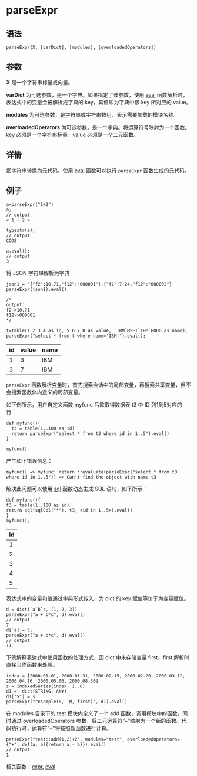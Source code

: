 # parseExpr

## 语法

`parseExpr(X, [varDict], [modules], [overloadedOperators])`

## 参数

**X** 是一个字符串标量或向量。

**varDict** 为可选参数，是一个字典。如果指定了该参数，使用 [eval](../e/eval.md) 函数解析时，表达式中的变量会被解析成字典的 key，其值即为字典中该 key 所对应的 value。

**modules** 为可选参数，是字符串或字符串数组，表示需要加载的模块名称。

**overloadedOperators** 为可选参数，是一个字典。将运算符号映射为一个函数。key 必须是一个字符串标量，value
必须是一个二元函数。

## 详情

把字符串转换为元代码。使用 [eval](../e/eval.md) 函数可以执行
`parseExpr` 函数生成的元代码。

## 例子

```
a=parseExpr("1+2")
a;
// output
< 1 + 2 >

typestr(a);
// output
CODE

a.eval();
// output
3
```

将 JSON
字符串解析为字典

```
json1 = '{"f2":10.71,"f12":"000001"},{"f2":7.24,"f12":"000002"}'
parseExpr(json1).eval()

/*
output:
f2->10.71
f12->000001
*/
```

```
t=table(1 2 3 4 as id, 5 6 7 8 as value, `IBM`MSFT`IBM`GOOG as name);
parseExpr("select * from t where name='IBM'").eval();
```

| id | value | name |
| --- | --- | --- |
| 1 | 3 | IBM |
| 3 | 7 | IBM |

`parseExpr`
函数解析变量时，首先搜索会话中的局部变量，再搜索共享变量，但不会搜索函数体内定义的局部变量。

如下例所示，用户自定义函数 myfunc 后欲取得数据表 t3 中 ID 列1到5对应的行：

```
def myfunc(){
  t3 = table(1..100 as id)
  return parseExpr("select * from t3 where id in 1..5").eval()
}

myfunc()
```

产生如下错误信息：

```
myfunc() => myfunc: return ::evaluate(parseExpr("select * from t3 where id in 1..5")) => Can't find the object with name t3
```

解决此问题可以使用 [sql](../s/sql.md) 函数动态生成 SQL
语句，如下所示：

```
def myfunc(){
t3 = table(1..100 as id)
return sql(sqlCol("*"), t3, <id in 1..5>).eval()
}
myfunc();
```

| id |
| --- |
| 1 |
| 2 |
| 3 |
| 4 |
| 5 |

表达式中的变量和值通过字典形式传入，为 dict 的 key 赋值等价于为变量赋值。

```
d = dict(`a`b`c, (1, 2, 3))
parseExpr("a + b*c", d).eval()
// output
7
d[`a] = 5;
parseExpr("a + b*c", d).eval()
// output
11
```

下例解释表达式中使用函数的处理方式，因 dict 中未存储变量 first，first 解析时直接当作函数来处理。

```
index = [2000.01.01, 2000.01.31, 2000.02.15, 2000.02.20, 2000.03.12, 2000.04.16, 2000.05.06, 2000.08.30]
s = indexedSeries(index, 1..8)
d1 =  dict(STRING, ANY)
d1["S"] = s
parseExpr("resample(S, `M, first)", d1).eval()
```

在 modules 目录下的 test 模块内定义了一个 add 函数，调用模块中的函数，同时通过
overloadedOperators 参数，将二元运算符”+”映射为一个新的函数。代码执行时，运算符”+”将按照新函数进行计算。

```
parseExpr("test::add(1,2)+2", modules="test", overloadedOperators={"+": def(a, b){return a - b}}).eval()
// output
1
```

相关函数：[expr](../e/expr.md), [eval](../e/eval.md)


